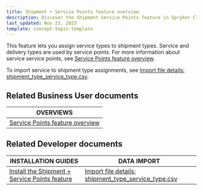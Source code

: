 ```yaml
---
title: Shipment + Service Points feature overview
description: Discover the Shipment Service Points feature in Spryker Cloud Commerce OS, this feature assigns service types to delivery types
last_updated: Nov 23, 2023
template: concept-topic-template
---
```


This feature lets you assign service types to shipment types. Service and delivery types are used by service points. For more information about service service points, see [Service Points feature overview](/docs/pbc/all/service-point-management/latest/unified-commerce/service-points-feature-overview.html).

To import service to shipment type assignments, see [Import file details: shipment_type_service_type.csv](/docs/pbc/all/carrier-management/latest/unified-commerce/file-details-shipment-type-service-type.csv.html).


## Related Business User documents

| OVERVIEWS |
| - |
| [Service Points feature overview](/docs/pbc/all/service-point-management/latest/unified-commerce/service-points-feature-overview.html) |

## Related Developer documents

| INSTALLATION GUIDES | DATA IMPORT |
| - | - |
| [Install the Shipment + Service Points feature](/docs/pbc/all/carrier-management/latest/base-shop/install-and-upgrade/install-features/install-the-shipment-cart-feature.html) |  [Import file details: shipment_type_service_type.csv](/docs/pbc/all/carrier-management/latest/unified-commerce/file-details-shipment-type-service-type.csv.html) |
